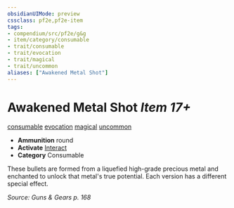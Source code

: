 ```yaml
---
obsidianUIMode: preview
cssclass: pf2e,pf2e-item
tags:
- compendium/src/pf2e/g&g
- item/category/consumable
- trait/consumable
- trait/evocation
- trait/magical
- trait/uncommon
aliases: ["Awakened Metal Shot"]
---
```

# Awakened Metal Shot *Item 17+*  
[consumable](../../../rules/traits/consumable.md)  [evocation](../../../rules/traits/evocation.md)  [magical](../../../rules/traits/magical.md)  [uncommon](../../../rules/traits/uncommon.md)  

- **Ammunition** round
- **Activate** [Interact](../../../rules/actions/interact.md)
- **Category** Consumable

These bullets are formed from a liquefied high-grade precious metal and enchanted to unlock that metal's true potential. Each version has a different special effect.

*Source: Guns & Gears p. 168*